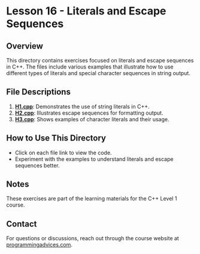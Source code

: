 # Lesson 16 - Literals and Escape Sequences

## Overview
This directory contains exercises focused on literals and escape sequences in C++. The files include various examples that illustrate how to use different types of literals and special character sequences in string output.

## File Descriptions

1. **[H1.cpp](./H1.cpp)**: Demonstrates the use of string literals in C++.
2. **[H2.cpp](./H2.cpp)**: Illustrates escape sequences for formatting output.
3. **[H3.cpp](./H3.cpp)**: Shows examples of character literals and their usage.

## How to Use This Directory
- Click on each file link to view the code.
- Experiment with the examples to understand literals and escape sequences better.

## Notes
These exercises are part of the learning materials for the C++ Level 1 course.

## Contact
For questions or discussions, reach out through the course website at [programmingadvices.com](https://programmingadvices.com/courses/).
